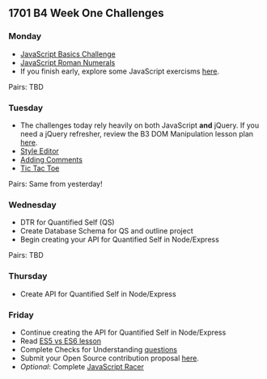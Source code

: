 ## 1701 B4 Week One Challenges

### Monday

* [JavaScript Basics Challenge](https://github.com/turingschool-examples/javascript-basics-challenge)
* [JavaScript Roman Numerals](https://github.com/turingschool-examples/javascript-roman-numerals)
* If you finish early, explore some JavaScript exercisms [here](http://exercism.io/languages/javascript/exercises).

Pairs: TBD

### Tuesday

* The challenges today rely heavily on both JavaScript **and** jQuery. If you need a jQuery refresher, review the B3 DOM Manipulation lesson plan [here](http://backend.turing.io/module3/lessons/jquery_dom_traversal_and_manipulation).
* [Style Editor](https://github.com/turingschool-examples/javascript-style-editor-challenge)
* [Adding Comments](https://github.com/turingschool-examples/javascript-add-comments-challenge)
* [Tic Tac Toe](https://github.com/turingschool-examples/javascript-tic-tac-toe)

Pairs: Same from yesterday!

### Wednesday

* DTR for Quantified Self (QS)
* Create Database Schema for QS and outline project
* Begin creating your API for Quantified Self in Node/Express

Pairs: TBD

### Thursday

* Create API for Quantified Self in Node/Express

### Friday

* Continue creating the API for Quantified Self in Node/Express
* Read [ES5 vs ES6 lesson](http://backend.turing.io/module4/lessons/es5_vs_es6)
* Complete Checks for Understanding [questions](https://github.com/turingschool/checks-for-understanding/blob/master/module-4/backend/week_one.md)
* Submit your Open Source contribution proposal [here](https://github.com/turingschool/ruby-submissions/tree/master/1701-b/4module/open_source_proposals).
* *Optional*: Complete [JavaScript Racer](https://github.com/turingschool-examples/javascript-racing-game)
